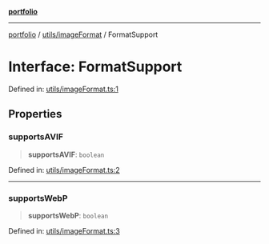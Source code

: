 [**portfolio**](../../../README.md)

***

[portfolio](../../../modules.md) / [utils/imageFormat](../README.md) / FormatSupport

# Interface: FormatSupport

Defined in: [utils/imageFormat.ts:1](https://github.com/tnorlund/Portfolio/blob/07f8f0201dea36cd4d7e6e4ab954e6b07f3497b0/portfolio/utils/imageFormat.ts#L1)

## Properties

### supportsAVIF

> **supportsAVIF**: `boolean`

Defined in: [utils/imageFormat.ts:2](https://github.com/tnorlund/Portfolio/blob/07f8f0201dea36cd4d7e6e4ab954e6b07f3497b0/portfolio/utils/imageFormat.ts#L2)

***

### supportsWebP

> **supportsWebP**: `boolean`

Defined in: [utils/imageFormat.ts:3](https://github.com/tnorlund/Portfolio/blob/07f8f0201dea36cd4d7e6e4ab954e6b07f3497b0/portfolio/utils/imageFormat.ts#L3)

